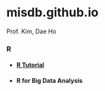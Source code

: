 # misdb.github.io
Prof. Kim, Dae Ho





### R

- #### [R Tutorial](./R-Tutorial/index.html)

- #### R for Big Data Analysis

